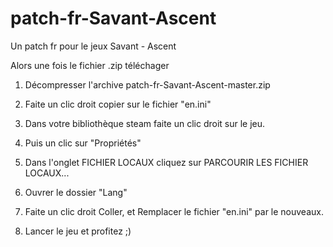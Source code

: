 # patch-fr-Savant-Ascent
Un patch fr pour le jeux Savant - Ascent

Alors  une fois le fichier .zip téléchager
1) Décompresser l'archive patch-fr-Savant-Ascent-master.zip

2) Faite un clic droit copier sur le fichier "en.ini"

3) Dans votre bibliothèque steam faite un clic droit sur le jeu.

4) Puis un clic sur "Propriétés"

5) Dans l'onglet FICHIER LOCAUX cliquez sur PARCOURIR LES FICHIER LOCAUX...

4) Ouvrer le dossier "Lang"

5) Faite un clic droit Coller, et Remplacer le fichier "en.ini" par le nouveaux.

6) Lancer le jeu et profitez ;)
